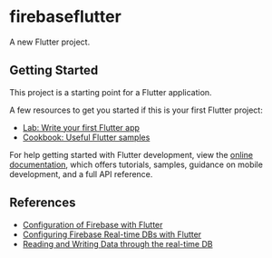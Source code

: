 # firebaseflutter

A new Flutter project.

## Getting Started

This project is a starting point for a Flutter application.

A few resources to get you started if this is your first Flutter project:

- [Lab: Write your first Flutter app](https://docs.flutter.dev/get-started/codelab)
- [Cookbook: Useful Flutter samples](https://docs.flutter.dev/cookbook)

For help getting started with Flutter development, view the
[online documentation](https://docs.flutter.dev/), which offers tutorials,
samples, guidance on mobile development, and a full API reference.

## References

- [Configuration of Firebase with Flutter](https://firebase.google.com/docs/flutter/setup?platform=ios)
- [Configuring Firebase Real-time DBs with Flutter](https://firebase.google.com/docs/flutter/setup?platform=ios)
- [Reading and Writing Data through the real-time DB](https://firebase.google.com/docs/database/flutter/read-and-write)
